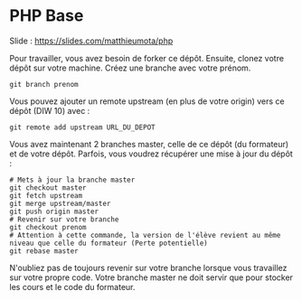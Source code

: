 # PHP Base

Slide : https://slides.com/matthieumota/php

Pour travailler, vous avez besoin de forker ce dépôt.
Ensuite, clonez votre dépôt sur votre machine.
Créez une branche avec votre prénom.

```
git branch prenom
```

Vous pouvez ajouter un remote upstream (en plus de votre origin) vers ce dépôt (DIW 10) avec :

```
git remote add upstream URL_DU_DEPOT
```

Vous avez maintenant 2 branches master, celle de ce dépôt (du formateur) et de votre dépôt.
Parfois, vous voudrez récupérer une mise à jour du dépôt :

```
# Mets à jour la branche master
git checkout master
git fetch upstream
git merge upstream/master
git push origin master
# Revenir sur votre branche
git checkout prenom
# Attention à cette commande, la version de l'élève revient au même niveau que celle du formateur (Perte potentielle)
git rebase master
```

N'oubliez pas de toujours revenir sur votre branche lorsque vous travaillez sur votre propre code. Votre branche master ne doit servir que pour stocker les cours et le code du formateur.
